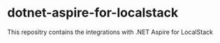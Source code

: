 # dotnet-aspire-for-localstack
This repositry contains the integrations with .NET Aspire for LocalStack
